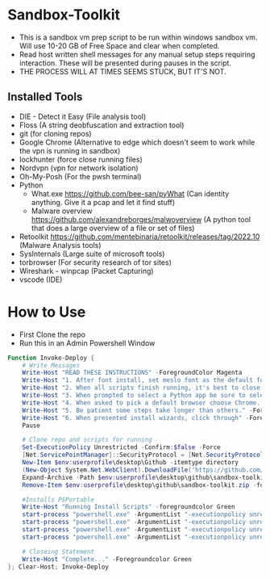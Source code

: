 # Sandbox-Toolkit

- This is a sandbox vm prep script to be run within windows sandbox vm. Will use 10-20 GB of Free Space and clear when completed.
- Read host written shell messages for any manual setup steps requiring interaction. These will be presented during pauses in the script.
- THE PROCESS WILL AT TIMES SEEMS STUCK, BUT IT'S NOT.

## Installed Tools

- DIE - Detect it Easy (File analysis tool)
- Floss (A string deobfuscation and extraction tool)
- git (for cloning repos)
- Google Chrome (Alternative to edge which doesn't seem to work while the vpn is running in sandbox)
- lockhunter (force close running files)
- Nordvpn (vpn for network isolation)
- Oh-My-Posh (For the pwsh terminal)
- Python
    - What.exe https://github.com/bee-san/pyWhat (Can identity anything. Give it a pcap and let it find stuff)
    - Malware overview https://github.com/alexandreborges/malwoverview (A python tool that does a large overview of a file or set of files)
- Retoolkit https://github.com/mentebinaria/retoolkit/releases/tag/2022.10 (Malware Analysis tools)
- SysInternals (Large suite of microsoft tools)
- torbrowser (For security research of tor sites)
- Wireshark - winpcap (Packet Capturing)
- vscode (IDE)

# How to Use
- First Clone the repo
- Run this in an Admin Powershell Window

```Powershell
Function Invoke-Deploy {
    # Write Messages
    Write-Host "READ THESE INSTRUCTIONS" -ForegroundColor Magenta
    Write-Host "1. After font install, set meslo font as the default font for the shell" -ForegroundColor Green
    Write-Host "2. When all scripts finish running, it's best to close powershell, open pinned ps7x64, and use that shell. This pulls all installed exe's in path." -ForegroundColor yellow
    Write-Host "3. When prompted to select a Python app be sure to select the app located at c:\python<X>\python.exe, and select always" -ForegroundColor Yellow
    Write-Host "4. When asked to pick a default browser choose Chrome. Useful if using Nordvpn." -ForegroundColor Cyan
    Write-Host "5. Be patient some steps take longer than others." -ForegroundColor Cyan
    Write-Host "6. When presented install wizards, click through" -ForegroundColor Cyan
    Pause

    # Clone repo and scripts for running
    Set-ExecutionPolicy Unrestricted -Confirm:$false -Force
    [Net.ServicePointManager]::SecurityProtocol = [Net.SecurityProtocolType]::Tls12
    New-Item $env:userprofile\desktop\Github -itemtype directory
    (New-Object System.Net.WebClient).DownloadFile('https://github.com/TheTaylorLee/Sandbox-Toolkit/archive/refs/heads/master.zip', "$env:userprofile\desktop\github\sandbox-toolkit.zip")
    Expand-Archive -Path $env:userprofile\desktop\github\sandbox-toolkit.zip $env:userprofile\desktop\github\sandbox-toolkit
    Remove-Item $env:userprofile\desktop\github\sandbox-toolkit.zip -force

    #Installs PSPortable
    Write-Host "Running Install Scripts" -foregroundcolor Green
    start-process "powershell.exe" -ArgumentList "-executionpolicy unrestricted", "-File $env:userprofile\desktop\github\sandbox-toolkit\Sandbox-Toolkit-master\scripts\1-Install-PSPortable.ps1" -wait
    start-process "powershell.exe" -ArgumentList "-executionpolicy unrestricted", "-File $env:userprofile\desktop\github\sandbox-toolkit\Sandbox-Toolkit-master\scripts\2-Install-PackageManagers.ps1" -wait
    start-process "powershell.exe" -ArgumentList "-executionpolicy unrestricted", "-File $env:userprofile\desktop\github\sandbox-toolkit\Sandbox-Toolkit-master\scripts\3-Install-Packages.ps1" -wait
    start-process "powershell.exe" -ArgumentList "-executionpolicy unrestricted", "-File $env:userprofile\desktop\github\sandbox-toolkit\Sandbox-Toolkit-master\scripts\4-Test-NetworkIsolation.ps1" -wait

    # Closeing Statement
    Write-Host "Complete..." -Foregroundcolor Green
}; Clear-Host; Invoke-Deploy
```